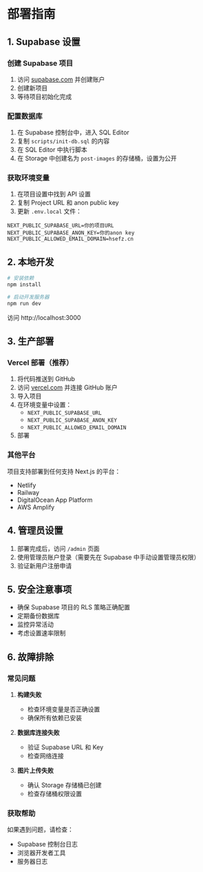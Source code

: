 # 部署指南

## 1. Supabase 设置

### 创建 Supabase 项目
1. 访问 [supabase.com](https://supabase.com) 并创建账户
2. 创建新项目
3. 等待项目初始化完成

### 配置数据库
1. 在 Supabase 控制台中，进入 SQL Editor
2. 复制 `scripts/init-db.sql` 的内容
3. 在 SQL Editor 中执行脚本
4. 在 Storage 中创建名为 `post-images` 的存储桶，设置为公开

### 获取环境变量
1. 在项目设置中找到 API 设置
2. 复制 Project URL 和 anon public key
3. 更新 `.env.local` 文件：

```env
NEXT_PUBLIC_SUPABASE_URL=你的项目URL
NEXT_PUBLIC_SUPABASE_ANON_KEY=你的anon key
NEXT_PUBLIC_ALLOWED_EMAIL_DOMAIN=hsefz.cn
```

## 2. 本地开发

```bash
# 安装依赖
npm install

# 启动开发服务器
npm run dev
```

访问 http://localhost:3000

## 3. 生产部署

### Vercel 部署（推荐）

1. 将代码推送到 GitHub
2. 访问 [vercel.com](https://vercel.com) 并连接 GitHub 账户
3. 导入项目
4. 在环境变量中设置：
   - `NEXT_PUBLIC_SUPABASE_URL`
   - `NEXT_PUBLIC_SUPABASE_ANON_KEY`
   - `NEXT_PUBLIC_ALLOWED_EMAIL_DOMAIN`
5. 部署

### 其他平台

项目支持部署到任何支持 Next.js 的平台：
- Netlify
- Railway
- DigitalOcean App Platform
- AWS Amplify

## 4. 管理员设置

1. 部署完成后，访问 `/admin` 页面
2. 使用管理员账户登录（需要先在 Supabase 中手动设置管理员权限）
3. 验证新用户注册申请

## 5. 安全注意事项

- 确保 Supabase 项目的 RLS 策略正确配置
- 定期备份数据库
- 监控异常活动
- 考虑设置速率限制

## 6. 故障排除

### 常见问题

1. **构建失败**
   - 检查环境变量是否正确设置
   - 确保所有依赖已安装

2. **数据库连接失败**
   - 验证 Supabase URL 和 Key
   - 检查网络连接

3. **图片上传失败**
   - 确认 Storage 存储桶已创建
   - 检查存储桶权限设置

### 获取帮助

如果遇到问题，请检查：
- Supabase 控制台日志
- 浏览器开发者工具
- 服务器日志
